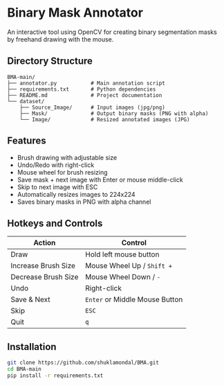 # Binary Mask Annotator

An interactive tool using OpenCV for creating binary segmentation masks by freehand drawing with the mouse.

## Directory Structure

```text
BMA-main/
├── annotator.py           # Main annotation script
├── requirements.txt       # Python dependencies
├── README.md              # Project documentation
└── dataset/
    ├── Source_Image/      # Input images (jpg/png)
    ├── Mask/              # Output binary masks (PNG with alpha)
    └── Image/             # Resized annotated images (JPG)
```

## Features

- Brush drawing with adjustable size
- Undo/Redo with right-click
- Mouse wheel for brush resizing
- Save mask + next image with Enter or mouse middle-click
- Skip to next image with ESC
- Automatically resizes images to 224x224
- Saves binary masks in PNG with alpha channel

## Hotkeys and Controls

| Action                    | Control                        |
|--------------------------|--------------------------------|
| Draw                     | Hold left mouse button         |
| Increase Brush Size      | Mouse Wheel Up / `Shift +`     |
| Decrease Brush Size      | Mouse Wheel Down / `-`         |
| Undo                     | Right-click                    |
| Save & Next              | `Enter` or Middle Mouse Button |
| Skip                     | `ESC`                          |
| Quit                     | `q`                            |


## Installation

```bash
git clone https://github.com/shuklamondal/BMA.git
cd BMA-main
pip install -r requirements.txt

